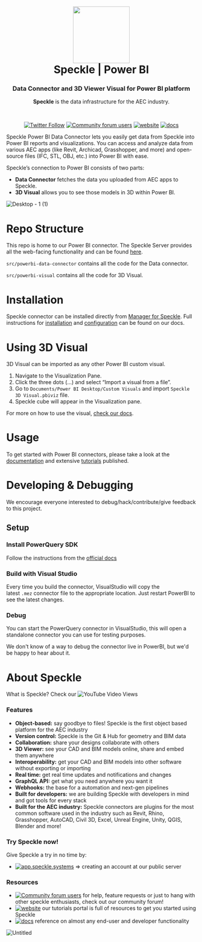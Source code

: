 <h1 align="center">
  <img src="https://user-images.githubusercontent.com/2679513/131189167-18ea5fe1-c578-47f6-9785-3748178e4312.png" width="150px"/><br/>
  Speckle | Power BI
</h1>
<h3 align="center">
    Data Connector and 3D Viewer Visual for Power BI platform
</h3>
<p align="center"><b>Speckle</b> is the data infrastructure for the AEC industry.</p><br/>

<p align="center"><a href="https://twitter.com/SpeckleSystems"><img src="https://img.shields.io/twitter/follow/SpeckleSystems?style=social" alt="Twitter Follow"></a> <a href="https://speckle.community"><img src="https://img.shields.io/discourse/users?server=https%3A%2F%2Fspeckle.community&amp;style=flat-square&amp;logo=discourse&amp;logoColor=white" alt="Community forum users"></a> <a href="https://speckle.systems"><img src="https://img.shields.io/badge/https://-speckle.systems-royalblue?style=flat-square" alt="website"></a> <a href="https://speckle.guide/dev/"><img src="https://img.shields.io/badge/docs-speckle.guide-orange?style=flat-square&amp;logo=read-the-docs&amp;logoColor=white" alt="docs"></a></p>
<p align="center"></p>

Speckle Power BI Data Connector lets you easily get data from Speckle into Power BI reports and visualizations. You can access and analyze data from various AEC apps (like Revit, Archicad, Grasshopper, and more) and open-source files (IFC, STL, OBJ, etc.) into Power BI with ease. 

Speckle’s connection to Power BI consists of two parts:

- **Data Connector** fetches the data you uploaded from AEC apps to Speckle.
- **3D Visual** allows you to see those models in 3D within Power BI.

![Desktop - 1 (1)](https://github.com/specklesystems/speckle-powerbi/assets/51519350/6d2c5224-965f-4eae-b869-be26cb48c6b2)

# Repo Structure

This repo is home to our Power BI connector. The Speckle Server provides all the web-facing functionality and can be found [here](https://github.com/specklesystems/Server).

`src/powerbi-data-connector` contains all the code for the Data connector.

`src/powerbi-visual` contains all the code for 3D Visual.

# Installation

Speckle connector can be installed directly from [Manager for Speckle](https://speckle.systems/download/). Full instructions for [installation](https://speckle.guide/user/powerbi/installation.html) and [configuration](https://speckle.guide/user/powerbi/configuration.html) can be found on our docs.

# Using 3D Visual

3D Visual can be imported as any other Power BI custom visual.

1. Navigate to the Visualization Pane.
2. Click the three dots (…) and select “Import a visual from a file”.
3. Go to `Documents/Power BI Desktop/Custom Visuals` and import `Speckle 3D Visual.pbiviz` file.
4. Speckle cube will appear in the Visualization pane.

For more on how to use the visual, [check our docs](https://speckle.guide/user/powerbi-visual/introduction.html).

# Usage

To get started with Power BI connectors, please take a look at the [documentation](https://speckle.guide/user/powerbi/introduction.html) and extensive [tutorials](https://www.youtube.com/playlist?list=PLlI5Dyt2HaEsZHG2WJ75WIM0Brx6VHT2S) published. 

# **Developing & Debugging**

We encourage everyone interested to debug/hack/contribute/give feedback to this project.

## **Setup**

### **Install PowerQuery SDK**

Follow the instructions from the [official docs](https://docs.microsoft.com/en-us/power-query/installingsdk)

### **Build with Visual Studio**

Every time you build the connector, VisualStudio will copy the latest `.mez` connector file to the appropriate location. Just restart PowerBI to see the latest changes.

### **Debug**

You can start the PowerQuery connector in VisualStudio, this will open a standalone connector you can use for testing purposes.

We don't know of a way to debug the connector live in PowerBI, but we'd be happy to hear about it.


# About Speckle

What is Speckle? Check our ![YouTube Video Views](https://img.shields.io/youtube/views/B9humiSpHzM?label=Speckle%20in%201%20minute%20video&style=social)

### Features

- **Object-based:** say goodbye to files! Speckle is the first object based platform for the AEC industry
- **Version control:** Speckle is the Git & Hub for geometry and BIM data
- **Collaboration:** share your designs collaborate with others
- **3D Viewer:** see your CAD and BIM models online, share and embed them anywhere
- **Interoperability:** get your CAD and BIM models into other software without exporting or importing
- **Real time:** get real time updates and notifications and changes
- **GraphQL API:** get what you need anywhere you want it
- **Webhooks:** the base for a automation and next-gen pipelines
- **Built for developers:** we are building Speckle with developers in mind and got tools for every stack
- **Built for the AEC industry:** Speckle connectors are plugins for the most common software used in the industry such as Revit, Rhino, Grasshopper, AutoCAD, Civil 3D, Excel, Unreal Engine, Unity, QGIS, Blender and more!

### Try Speckle now!

Give Speckle a try in no time by:

- [![app.speckle.systems](https://img.shields.io/badge/https://-speckle.xyz-0069ff?style=flat-square&logo=hackthebox&logoColor=white)](https://app.speckle.systems) ⇒ creating an account at our public server

### Resources

- [![Community forum users](https://img.shields.io/badge/community-forum-green?style=for-the-badge&logo=discourse&logoColor=white)](https://speckle.community) for help, feature requests or just to hang with other speckle enthusiasts, check out our community forum!
- [![website](https://img.shields.io/badge/tutorials-speckle.systems-royalblue?style=for-the-badge&logo=youtube)](https://speckle.systems) our tutorials portal is full of resources to get you started using Speckle
- [![docs](https://img.shields.io/badge/docs-speckle.guide-orange?style=for-the-badge&logo=read-the-docs&logoColor=white)](https://speckle.guide/dev/) reference on almost any end-user and developer functionality

![Untitled](https://user-images.githubusercontent.com/2679513/132021739-15140299-624d-4410-98dc-b6ae6d9027ab.png)
